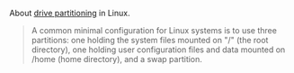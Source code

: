 About [drive partitioning](https://en.wikipedia.org/wiki/Disk_partitioning#Unix-like_systems) in Linux.  
> A common minimal configuration for Linux systems is to use three partitions: one holding the system files mounted on "/" (the root directory), one holding user configuration files and data mounted on /home (home directory), and a swap partition.

